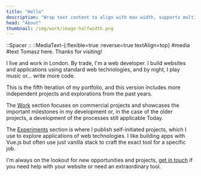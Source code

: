 ```yaml
---
title: "Hello"
description: "Wrap text content to align with max width, supports multiple columns"
head: "About"
thumbnail: /img/work/image-halfwidth.png
---
```

::Spacer
::
::MediaText-{:flexible=true :reverse=true textAlign=top}
#media
<display alt="project image" src="/img/me.jpg" :src-width=480 :src-height=640> </display>
#text
Tomasz here. Thanks for visiting! 

I live and work in London. By trade, I'm a web developer. I build websites and applications using standard web technologies, and by night, I play music or... write more code. 

This is the fifth iteration of my portfolio, and this version includes more independent projects and explorations from the past years. 

The [Work](/work) section focuses on commercial projects and showcases the important milestones in my development or, in the case of the older projects,  a development of the processes still applicable Today. 

The [Experiments](/experiments) section is where I publish self-initiated projects, which I use to explore applications of web technologies. I like building apps with Vue.js but often use just vanilla stack to craft the exact tool for a specific job.
 
I'm always on the lookout for new opportunities and projects, [get in touch](mailto:hello@kozysa.me) if you need help with your website or need an extraordinary tool.

